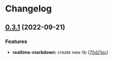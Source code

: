 # Changelog

## [0.3.1](https://github.com/howtodoappdevelopment/blank-page/compare/realtime-markdown-v0.3.0...realtime-markdown-v0.3.1) (2022-09-21)


### Features

* **realtime-markdown:** create new lib ([70d21ec](https://github.com/howtodoappdevelopment/blank-page/commit/70d21eca04bd2a9a3252b1a328db718693632223))
